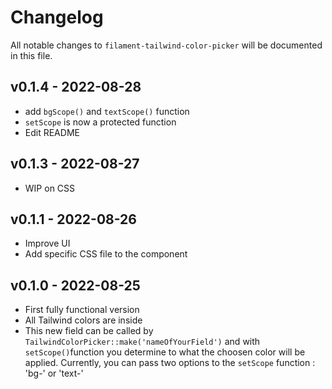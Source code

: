 # Changelog

All notable changes to `filament-tailwind-color-picker` will be documented in this file.

## v0.1.4 - 2022-08-28
- add `bgScope()` and `textScope()` function
- `setScope` is now a protected function
- Edit README

## v0.1.3 - 2022-08-27
- WIP on CSS

## v0.1.1 - 2022-08-26
- Improve UI
- Add specific CSS file to the component

## v0.1.0 - 2022-08-25
- First fully functional version
- All Tailwind colors are inside
- This new field can be called by `TailwindColorPicker::make('nameOfYourField')` and with `setScope()`function you determine to what the choosen color will be applied. Currently, you can pass two options to the `setScope` function : 
'bg-' or 'text-' 
